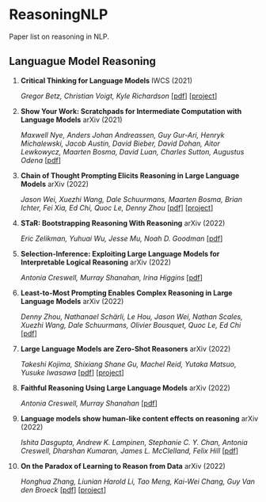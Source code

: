 # ReasoningNLP
Paper list on reasoning in NLP.

## Languague Model Reasoning
1. **Critical Thinking for Language Models** IWCS (2021)

   *Gregor Betz, Christian Voigt, Kyle Richardson* [[pdf](https://aclanthology.org/2021.iwcs-1.7.pdf)] [[project](https://github.com/debatelab/aacorpus)]

2. **Show Your Work: Scratchpads for Intermediate Computation with Language Models** arXiv (2021)

   *Maxwell Nye, Anders Johan Andreassen, Guy Gur-Ari, Henryk Michalewski, Jacob Austin, David Bieber, David Dohan, Aitor Lewkowycz, Maarten Bosma, David Luan, Charles Sutton, Augustus Odena* [[pdf](https://arxiv.org/pdf/2112.00114.pdf)]

3. **Chain of Thought Prompting Elicits Reasoning in Large Language Models** arXiv (2022)

   *Jason Wei, Xuezhi Wang, Dale Schuurmans, Maarten Bosma, Brian Ichter, Fei Xia, Ed Chi, Quoc Le, Denny Zhou* [[pdf](https://arxiv.org/pdf/2201.11903.pdf)] [[project](https://github.com/jasonwei20/chain-of-thought-prompting)]

4. **STaR: Bootstrapping Reasoning With Reasoning** arXiv (2022)

   *Eric Zelikman, Yuhuai Wu, Jesse Mu, Noah D. Goodman* [[pdf](https://arxiv.org/pdf/2203.14465.pdf)]

5. **Selection-Inference: Exploiting Large Language Models for Interpretable Logical Reasoning** arXiv (2022)

   *Antonia Creswell, Murray Shanahan, Irina Higgins* [[pdf](https://arxiv.org/pdf/2205.09712.pdf)]

6. **Least-to-Most Prompting Enables Complex Reasoning in Large Language Models** arXiv (2022)

   *Denny Zhou, Nathanael Schärli, Le Hou, Jason Wei, Nathan Scales, Xuezhi Wang, Dale Schuurmans, Olivier Bousquet, Quoc Le, Ed Chi* [[pdf](https://arxiv.org/pdf/2205.10625.pdf)]

7. **Large Language Models are Zero-Shot Reasoners** arXiv (2022)

   *Takeshi Kojima, Shixiang Shane Gu, Machel Reid, Yutaka Matsuo, Yusuke Iwasawa* [[pdf](https://arxiv.org/pdf/2205.11916.pdf)] [[project](https://github.com/kojima-takeshi188/zero_shot_cot)]

8. **Faithful Reasoning Using Large Language Models** arXiv (2022)

   *Antonia Creswell, Murray Shanahan* [[pdf](https://arxiv.org/pdf/2208.14271.pdf)]

9. **Language models show human-like content effects on reasoning** arXiv (2022)

   *Ishita Dasgupta, Andrew K. Lampinen, Stephanie C. Y. Chan, Antonia Creswell, Dharshan Kumaran, James L. McClelland, Felix Hill* [[pdf](https://arxiv.org/pdf/2207.07051.pdf)]

10. **On the Paradox of Learning to Reason from Data** arXiv (2022)

    *Honghua Zhang, Liunian Harold Li, Tao Meng, Kai-Wei Chang, Guy Van den Broeck* [[pdf](https://arxiv.org/pdf/2205.11502.pdf)] [[project](https://github.com/joshuacnf/paradox-learning2reason)]


